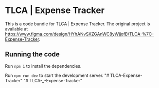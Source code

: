 
  # TLCA | Expense Tracker

  This is a code bundle for TLCA | Expense Tracker. The original project is available at https://www.figma.com/design/HYhANvSXZGAnWC8yWjjofB/TLCA-%7C-Expense-Tracker.

  ## Running the code

  Run `npm i` to install the dependencies.

  Run `npm run dev` to start the development server.
  "# TLCA-Expense-Tracker" 
"# TLCA-_-Expense-Tracker" 
